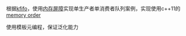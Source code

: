 根据[kfifo][2]，使用[内存屏障][1]实现单生产者单消费者队列案例，实现使用c++11的[memory order][3]

使用模板元编程，保证泛化能力

[1]:http://ifeve.com/linux-memory-barriers
[2]:http://blog.csdn.net/caohonghui/article/details/50495476
[3]:http://zh.cppreference.com/w/cpp/atomic/memory_order
